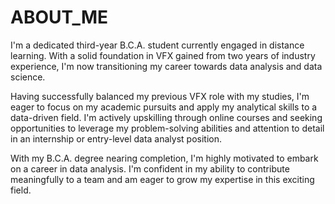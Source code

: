 # ABOUT_ME

I'm a dedicated third-year B.C.A. student currently engaged in distance learning. With a solid foundation in VFX gained from two years of industry experience, I'm now transitioning my career towards data analysis and data science.

Having successfully balanced my previous VFX role with my studies, I'm eager to focus on my academic pursuits and apply my analytical skills to a data-driven field. I'm actively upskilling through online courses and seeking opportunities to leverage my problem-solving abilities and attention to detail in an internship or entry-level data analyst position.

With my B.C.A. degree nearing completion, I'm highly motivated to embark on a career in data analysis. I'm confident in my ability to contribute meaningfully to a team and am eager to grow my expertise in this exciting field.
